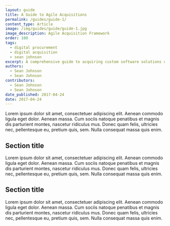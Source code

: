 ```yaml
---
layout: guide
title: A Guide to Agile Acquisitions
permalink: /guides/guide-1/
content_type: Article
image: /img/guides/guide/guide-1.jpg
image_description: Agile Acquisition Framework
order: 100
tags:
  - digital procurement
  - digital acquisition
  - sean johnson
excerpt: A comprehensive guide to acquiring custom software solutions using agile principles and practices.
authors:
  - Sean Johnson
  - Sean Johnson
contributors:
  - Sean Johnson
  - Sean Johnson
date_published: 2017-04-24
date: 2017-04-24
---
```


Lorem ipsum dolor sit amet, consectetuer adipiscing elit. Aenean commodo ligula eget dolor. Aenean massa. Cum sociis natoque penatibus et magnis dis parturient montes, nascetur ridiculus mus. Donec quam felis, ultricies nec, pellentesque eu, pretium quis, sem. Nulla consequat massa quis enim.

## Section title

Lorem ipsum dolor sit amet, consectetuer adipiscing elit. Aenean commodo ligula eget dolor. Aenean massa. Cum sociis natoque penatibus et magnis dis parturient montes, nascetur ridiculus mus. Donec quam felis, ultricies nec, pellentesque eu, pretium quis, sem. Nulla consequat massa quis enim.

## Section title

Lorem ipsum dolor sit amet, consectetuer adipiscing elit. Aenean commodo ligula eget dolor. Aenean massa. Cum sociis natoque penatibus et magnis dis parturient montes, nascetur ridiculus mus. Donec quam felis, ultricies nec, pellentesque eu, pretium quis, sem. Nulla consequat massa quis enim.

